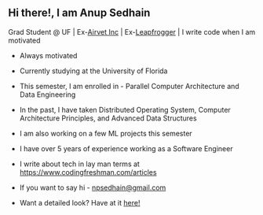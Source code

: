 ## Hi there!, I am Anup Sedhain

Grad Student @ UF | Ex-[Airvet Inc](https://www.airvet.com/) | Ex-[Leapfrogger](https://www.lftechnology.com/) | I write code when I am motivated

- Always motivated

- Currently studying at the University of Florida

- This semester, I am enrolled in - Parallel Computer Architecture and Data Engineering

- In the past, I have taken Distributed Operating System, Computer Architecture Principles, and Advanced Data Structures

- I am also working on a few ML projects this semester

- I have over 5 years of experience working as a Software Engineer

- I write about tech in lay man terms at https://www.codingfreshman.com/articles

- If you want to say hi - npsedhain@gmail.com

- Want a detailed look? Have at it <a href="https://www.npsedhain.com/resume" target="_blank">here!</a>
